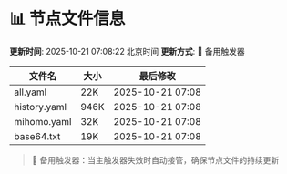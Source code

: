# 📊 节点文件信息

**更新时间**: 2025-10-21 07:08:22 北京时间
**更新方式**: 🔄 备用触发器

| 文件名 | 大小 | 最后修改 |
|--------|------|----------|
| all.yaml | 22K | 2025-10-21 07:08 |
| history.yaml | 946K | 2025-10-21 07:08 |
| mihomo.yaml | 32K | 2025-10-21 07:08 |
| base64.txt | 19K | 2025-10-21 07:08 |

> 🔄 备用触发器：当主触发器失效时自动接管，确保节点文件的持续更新

